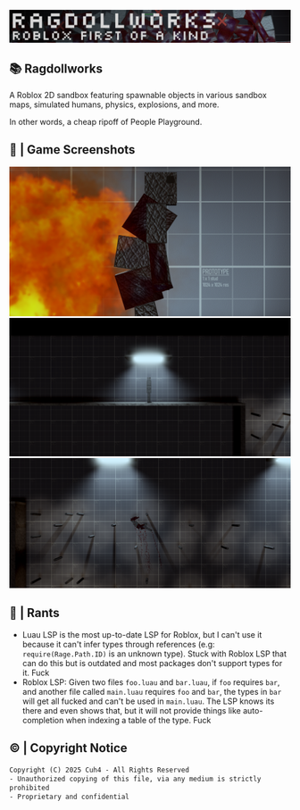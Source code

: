 ![Banner](assets/Imagery/BannerDark.png)

## 📚 Ragdollworks
A Roblox 2D sandbox featuring spawnable objects in various sandbox maps, simulated humans, physics, explosions, and more.

In other words, a cheap ripoff of People Playground.

## 📸 | Game Screenshots
![Game Screenshot 4: 2D Human in front of explosion](assets/Imagery/GameScreenshots/4.png)
![Game Screenshot 5: 2D Human under light](assets/Imagery/GameScreenshots/5.png)
![Game Screenshot 4: 2D Human falling while bleeding](assets/Imagery/GameScreenshots/1.png)

## 🤬 | Rants
- Luau LSP is the most up-to-date LSP for Roblox, but I can't use it because it can't infer types through references (e.g: `require(Rage.Path.ID)` is an unknown type). Stuck with Roblox LSP that can do this but is outdated and most packages don't support types for it. Fuck
- Roblox LSP: Given two files `foo.luau` and `bar.luau`, if `foo` requires `bar`, and another file called `main.luau` requires `foo` and `bar`, the types in `bar` will get all fucked and can't be used in `main.luau`. The LSP knows its there and even shows that, but it will not provide things like auto-completion when indexing a table of the type. Fuck 

## ©️ | Copyright Notice
```
Copyright (C) 2025 Cuh4 - All Rights Reserved
- Unauthorized copying of this file, via any medium is strictly prohibited
- Proprietary and confidential
```